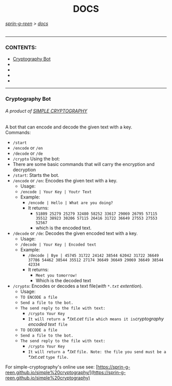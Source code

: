 <h1 align='center'>DOCS</h1>

###### [sprin-g-reen](../) > [docs](../docs/)

<hr>

### CONTENTS:
  - [Cryptography Bot](#cb)
  - []()
  - []()
  - []()
  - []()


<hr>

  
### Cryptography Bot
###### A product of [SIMPLE CRYPTOGRAPHY](https://github.com/Parvat-web-dev/Simple-Cryptography)

A bot that can encode and decode the given text with a key.<br>
Commands:
  - `/start`
  - `/encode` or `/en`
  - `/decode` or `/de`
  - `/crypto`
Using the bot:
  - There are some basic commands that will carry the encryption and decryption
  - `/start`: Starts the bot.
  - `/encode` or `/en`: Encodes the given text with a key.
    - Usage:
    - `/encode | Your Key | Youtr Text`
    - Example:
      - `/encode | Hello | What are you doing?`
      - It returns:
        - `51809 25279 25279 32480 58252 33617 29069 26795 57115 35512 38923 30206 57115 26416 31722 36649 27553 27553 52567`
        - which is the encoded text.
  - `/decode` or `/de`: Decodes the given encoded text with a key.
    - Usage:
    - `/decode | Your Key | Encoded text`
    - Example:
      -  `/decode | Bye | 45745 31722 24142 38544 62042 31722 36649 37786 54462 38544 35512 27174 36649 36649 29069 36649 38544 42334`
      -  It returns:
         -  `Meet you tomorrow!`
         -  Which is the decoded text
  - `/crypto`: Encodes or decodes a text file(_with `*.txt` extention_).
    - Usage:
    - `TO ENCODE a file`
    - `Send a file to the bot.`
    - `The send reply to the file with text:`
      - `/crypto Your Key`
      - `It will return a `_*.txt.cet_ ` file which means it is `_cryptography encoded text_` file`
    - `TO DECODE a file`
    - `Send a file to the bot.`
    - `The send reply to the file with text:`
      - `/crypto Your Key`
      - `It will return a `_*.txt_ `file. Note: the file you send must be a `_*.txt.cet_ `type file.`
 
 
For simple-cryptography's online use see: [https://sprin-g-reen.github.io/simple%20cryptography/](https://sprin-g-reen.github.io/simple%20cryptography)


